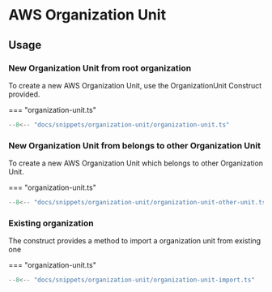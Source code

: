 # AWS Organization Unit

## Usage

### New Organization Unit from root organization

To create a new AWS Organization Unit, use the OrganizationUnit Construct provided.

=== "organization-unit.ts"

  ```typescript linenums="1" hl_lines="2 10 11 12 13"
  --8<-- "docs/snippets/organization-unit/organization-unit.ts"
  ```

### New Organization Unit from belongs to other Organization Unit

To create a new AWS Organization Unit which belongs to other Organization Unit.

=== "organization-unit.ts"

  ```typescript linenums="1" hl_lines="19-22"
  --8<-- "docs/snippets/organization-unit/organization-unit-other-unit.ts"
  ```

### Existing organization

The construct provides a method to import a organization unit from existing one

=== "organization-unit.ts"

  ```typescript linenums="1" hl_lines="8-17"
  --8<-- "docs/snippets/organization-unit/organization-unit-import.ts"
  ```